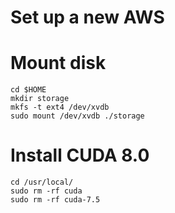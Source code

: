 # Set up a new AWS


# Mount disk

```
cd $HOME
mkdir storage
mkfs -t ext4 /dev/xvdb
sudo mount /dev/xvdb ./storage
```



# Install CUDA 8.0

```
cd /usr/local/
sudo rm -rf cuda 
sudo rm -rf cuda-7.5

```

```
```

```
```

```
```
